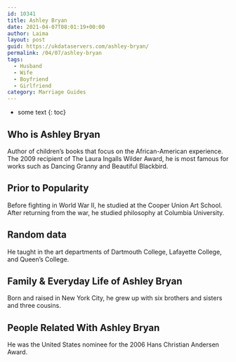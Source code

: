```yaml
---
id: 10341
title: Ashley Bryan
date: 2021-04-07T08:01:19+00:00
author: Laima
layout: post
guid: https://ukdataservers.com/ashley-bryan/
permalink: /04/07/ashley-bryan
tags:
  - Husband
  - Wife
  - Boyfriend
  - Girlfriend
category: Marriage Guides
---
```


* some text
{: toc}


## Who is Ashley Bryan
                  
                  
                  
Author of children&#8217;s books that focus on the African-American experience. The 2009 recipient of The Laura Ingalls Wilder Award, he is most famous for works such as Dancing Granny and Beautiful Blackbird.
                  
              
            
              
            
                
                
                
## Prior to Popularity
                  
                  
                  
Before fighting in World War II, he studied at the Cooper Union Art School. After returning from the war, he studied philosophy at Columbia University.
                  
              
            
              
            
                
                
                
## Random data
                  
                  
                  
He taught in the art departments of Dartmouth College, Lafayette College, and Queen&#8217;s College.
                  
              
            
              
            
                
                
                
## Family & Everyday Life of Ashley Bryan
                  
                  
                  
Born and raised in New York City, he grew up with six brothers and sisters and three cousins.
                  
              
            
              
            
                
                
                
## People Related With Ashley Bryan
                  
                  
                  
He was the United States nominee for the 2006 Hans Christian Andersen Award.
                  
              
            
              
            
                
              
            
              
              
            
            
              
            
          
          
          